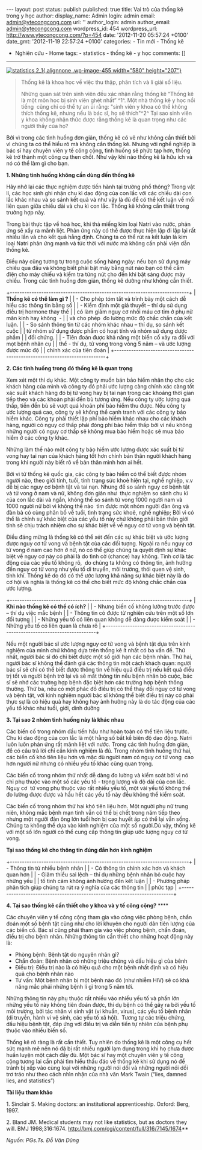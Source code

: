 --- layout: post status: publish published: true title: Vai trò của
thống kê trong y học author: display\_name: Admin login: admin email:
admin@ytecongcong.com url: '' author\_login: admin author\_email:
admin@ytecongcong.com wordpress\_id: 454 wordpress\_url:
http://www.ytecongcong.com/?p=454 date: '2012-11-20 05:57:24 +0100'
date\_gmt: '2012-11-19 22:57:24 +0100' categories: - Tin mới - Thống kê
- Nghiên cứu - Home tags: - statistics - thống kê - y học comments: \[\]
---

[![](http://www.ytecongcong.com/wp-content/uploads/2012/11/statistics-2_1-300x128.jpg "statistics 2_1"){.alignnone
.wp-image-455 width="580"
height="207"}](http://www.ytecongcong.com/2012/11/vai-tro-cua-thong-ke-trong-y-hoc/statistics-2_1/)

> Thống kê là khoa học về việc thu thập, phân tích và lí giải số liệu.
>
> Những quan sát trên sinh viên đều xác nhận rằng thống kê “Thống kê là
> một môn học bị sinh viên ghét nhất” ^1^. Một nhà thống kê y học nổi
> tiếng  cũng chỉ có thể tự an ủi rằng: "sinh viên y khoa có thể không
> thích thống kê, nhưng nếu là bác sĩ, họ sẽ thích"^2^ Tại sao sinh viên
> y khoa không nhận thức được rằng thống kê là quan trọng như các người
> thầy của họ?

Bởi vì trong các tình huống đơn giản, thống kê có vẻ như không cần thiết
bởi vì chúng ta có thể hiểu rõ mà không cần thống kê. Nhưng với nghề
nghiệp là bác sĩ hay chuyên viên y tế công cộng, tình huống sẽ phức tạp
hơn, thống kê trở thành một công cụ then chốt. Như vậy khi nào thống kê
là hữu ích và nó có thể làm gì cho bạn.

**1. Những tình huống không cần dùng đến thống kê**

Hãy nhớ lại các thực nghiệm được tiến hành tại trường phổ thông? Trong
vật lí, các học sinh ghi nhận chu kì dao động của con lắc với các chiều
dài con lắc khác nhau và so sánh kết quả và như vậy là đủ để có thể kết
luận về mối liên quan giữa chiều dài và chu kì con lắc. Thống kê không
cần thiết trong trường hợp này.

Trong bài thực tập về hoá học, khi thả miếng kim loại Natri vào nước,
phản ứng sẽ xẩy ra mãnh liệt. Phản ứng này có thể được thực hiện lập đi
lập lại rất nhiều lần và cho kết quả hằng định. Chúng ta có thể rút ra
kết luận là kim loại Natri phản ứng mạnh và tức thời với nước mà không
cần phải viện dẫn thống kê.

Điều này cũng tương tự trong cuộc sống hàng ngày: nếu bạn sử dụng máy
chiếu qua đầu và không biết phải bật máy bằng nút nào bạn có thể cắm
điện cho máy chiếu và kiểm tra từng nút cho đến khi bật sáng được máy
chiếu. Trong các tình huống đơn giản, thống kê dường như không cần
thiết.

+--------------------------------------------------------------------------+
| **Thống kê có thể làm gì ?**                                             |
| -   Cho phép tóm tắt và trình bày một cách dễ hiểu các thông tin bằng số |
| -   Kiểm định một giả thuyết – thí dụ sử dụng điều trị hormone thay thế  |
|     có làm giảm nguy cơ nhồi máu cơ tim ở phụ nữ mãn kinh hay không  -   |
|     và cho phép  đo lường mức độ chắc chắn của kết luận.                 |
| -   So sánh thông tin từ các nhóm khác nhau – thí dụ, so sánh kết cuộc   |
|     từ nhóm sử dụng dược phẩm có hoạt tính và nhóm sử dụng dược phẩm     |
|     đối chứng.                                                           |
| -   Tiên đoán được khả năng một biến cố xảy ra đối với mọt bệnh nhân cụ  |
|     thể - thí dụ, tử vong trong vòng 5 năm – và ước lượng được mức độ    |
|     chính xác của tiên đoán                                              |
+--------------------------------------------------------------------------+

**2. Các tình huống trong đó thống kê là quan trọng**

Xem xét một thí dụ khác. Một công ty muốn bán bảo hiểm nhân thọ cho các
khách hàng của mình và công ty đó phải ước lượng càng chính xác càng tốt
xác suất khách hàng đó bị tử vong hay bị tai nạn trong các khoảng thời
gian tiếp theo và các khoản phải đền bù tương ứng. Nếu công ty ước lượng
quá thấp, tiền đền bù sẽ vượt quá khoản phí bảo hiểm thu được. Nếu công
ty ước lượng quá cao, công ty sẽ không thể cạnh tranh với các công ty
bảo hiểm khác. Công ty phải thiết lập phí bảo hiểm khác nhau cho các
khách hàng, người có nguy cơ thấp phải đóng phí bảo hiểm thấp bởi vì nếu
không những người có nguy cơ thấp sẽ không mua bảo hiểm hoặc sẽ mua bảo
hiểm ở các công ty khác.

Những làm thế nào một công ty bảo hiểm ước lượng được xác suất bị tử
vong hay tai nạn của khách hàng tốt hơn chính bản thân người khách hàng
trong khi người này biết rõ về bản thân mình hơn ai hết.

Bởi vì từ thống kê quốc gia, các công ty bảo hiểm có thể biết được nhóm
người nào, theo giới tính, tuổi, tình trạng sức khoẻ hiện tại, nghề
nghiệp, v.v dễ bị các nguy cơ bệnh tật và tai nạn. Nhưng để so sánh nguy
cơ bệnh tật và tử vong ở nam và nữ, không đơn giản như  thực nghiệm so
sánh chu kì của con lắc dài và ngắn, không thể so sánh tử vong 1000
người nam và 1000 người nữ bởi vì không thể nào  tìm được một nhóm người
đàn ông và đàn bà có cùng phân bố về tuổi, tình trạng sức khoẻ, nghề
nghiệp; Bởi vì có thể là chính sự khác biệt của các yếu tố này chứ không
phải bản thân giới tính sẽ chịu trách nhiệm cho sự khác biệt về về nguy
cơ tử vong và bệnh tật.

Điều đáng mừng là thống kê có thể xét đến các sự khác biệt và ước lượng
được nguy cơ tử vong và bệnh tật của các đối tượng. Ngoài ra nếu nguy cơ
tử vong ở nam cao hơn ở nữ, nó có thể giúp chúng ta quyết định sự khác
biệt về nguy cơ này có phải là do tình cờ (chance) hay không. Tình cơ là
tác động của các yếu tố không rõ,  do chúng ta không có thông tin, ảnh
hưởng đến nguy cơ tử vong như yếu tố di truyền, môi trường, thói quen vệ
sinh, tính khí. Thống kê do đó có thể ước lượng khả năng sự khác biệt
này là do cơ hội và nghĩa là thống kê có thể cho biết mức độ không chắc
chắn của ước lượng.

+--------------------------------------------------------------------------+
| **Khi nào thống kê có thể có ích?**                                      |
| -   Nhưng biến cố không lường trước được – thí dụ việc mắc bệnh          |
| -   Thông tin có được từ nghiên cứu trên một số lớn đối tượng            |
| -   Những yếu tố có liên quan không dễ dàng được kiểm soát               |
| -   Những yếu tố có liên quan là chưa rõ                                 |
+--------------------------------------------------------------------------+

Nếu một người bác sĩ ước lượng nguy cơ tử vong và bệnh tật dựa trên kinh
nghiệm của mình chứ không dựa trên thống kê ít nhất có ba vấn đề. Thứ
nhất, người bác sĩ đó chỉ biết được một số giới hạn các bệnh nhân. Thứ
hai, người bác sĩ không thể đánh giá các thông tin một cách khách quan:
người bác sĩ sẽ chỉ có thể biết được thông tin về hiệu quả điều trị nếu
kết quả điều trị tốt và người bệnh trở lại và sẽ mất thông tin nếu bệnh
nhân bỏ cuộc, bác sĩ sẽ nhớ các trường hợp bệnh đặc biệt hơn các trường
hợp bệnh thông thường. Thứ ba, nếu có một phác đồ điều trị có thể thay
đổi nguy cơ tử vong và bệnh tật, với kinh nghiệm người bác sĩ không thể
biết điều trị này có phải thực sự là có hiệu quả hay không hay ảnh hưởng
này là do tác động của các yếu tố khác như tuổi, giới, dinh dưỡng

**3. Tại sao 2 nhóm tình huống này là khác nhau**

Các biến cố trong nhóm đầu tiền hầu như hoàn toàn có thể tiên liệu
trước. Chu kì dao động của con lắc là một hằng số bất kể biên độ dao
động. Natri luôn luôn phản ứng rất mãnh liệt với nước. Trong các tình
huống đơn giản, để có câu trả lời chỉ cần kinh nghiệm là đủ. Trong nhóm
tình huống thứ hai, các biến cố khó tiên liệu hơn và mặc dù người nam có
nguy cơ tử vong  cao hơn người nữ nhưng có nhiều yếu tố khác cũng quan
trọng.

Các biến cố trong nhóm thứ nhất dễ dàng đo lường và kiểm soát bởi vì nó
chỉ phụ thuộc vào một số các yếu tố - trọng lượng và độ dài của con lắc.
Nguy cơ  tử vong phụ thuộc vào rất nhiều yếu tố, một vài yếu tố không
thể đo lường được được và hầu hết các yếu tố này đều không thể kiểm
soát.

Các biến cố trong nhóm thứ hai khó tiên liệu hơn. Một người phụ nữ trung
niên, không mắc bệnh mạn tính vẫn có thể bị chết trong năm tiếp theo
nhưng một người đàn ông lớn tuổi hơn bị cao huyết áp có thể lại vẫn
sống. Chúng ta không thể dựa vào kinh nghiệm của một số người.Dù vậy,
thống kê với một số lớn người có thể cung cấp thông tin giúp ước lượng
nguy cơ tử vong.

**Tại sao thống kê cho thông tin đúng đắn hơn kinh nghiệm**

+--------------------------------------------------------------------------+
| -   Thông tin từ nhiều bệnh nhân                                         |
| -   Có thông tin chính xác hơn và khách quan hơn                         |
| -   Giảm thiểu sai lệch – thí dụ những bệnh nhân bỏ cuộc hay những yếu   |
|     tố tình cảm không ảnh hưởng đến kết luận                             |
| -   Phương pháp phân tích giúp chúng ta rút ra ý nghĩa của các thông tin |
|     phức tạp                                                             |
+--------------------------------------------------------------------------+

**4. Tại sao thống kê cần thiết cho y khoa và y tế công cộng?** ****

Các chuyên viên y tế công cộng tham gia vào công việc phòng bệnh, chẩn
đoán một số bệnh tật cũng như cho lời khuyên cho người dân tiên lượng
của các biến cố. Bác sĩ cũng phải tham gia vào việc phòng bệnh, chẩn
đoán, điều trị cho bệnh nhân. Những thông tin cần thiết cho những hoạt
động này là:

-   Phòng bệnh: Bệnh tật do nguyên nhân gì?
-   Chẩn đoán: Bệnh nhân có những triệu chứng và dấu hiệu gì của bênh
-   Điều trị: Điều trị nào là có hiệu quả cho một bệnh nhất định và có
    hiệu quả cho bệnh nhân nào
-   Tư vấn: Một bệnh nhân bị một bệnh nào đó (như nhiễm HIV) sẽ có khả
    năng mắc phải những bệnh lí gì trong 5 năm tới.

Những thông tin này phụ thuộc rất nhiều vào nhiều yếu tố và phần lớn
những yếu tố này không tiên đoán được, thí dụ bệnh có thể gây ra bởi yếu
tố môi trường, bởi tác nhân vi sinh vật (vi khuẩn, virus), các yếu tố
bệnh nhân (di truyền, hành vi vệ sinh, các yếu tố xã hội).  Tương tự các
triệu chứng, dấu hiệu bệnh tật, đáp ứng với điều trị và diễn tiến tự
nhiên của bệnh phụ thuộc vào nhiều biến số.

Thống kê rõ ràng là rất cần thiết. Tuy nhiên do thống kê là một công cụ
hết sức mạnh mẽ nên nó đã bị rất nhiều người lạm dụng trong khi họ chưa
được huấn luyện một cách đầy đủ. Một bác sĩ hay một chuyên viên y tế
công cộng tương lai cần phải tìm hiểu thấu đáo về thống kê khi sử dụng
nó để tránh bị xếp vào cùng loại với những người nói dối và những người
nói dối trơ tráo như theo cách nhìn nhận của nhà văn Mark Twain (“lies,
damned lies, and statistics”)

**Tài liệu tham khảo**

1\. Sinclair S. Making doctors: an institutional apprenticeship. Oxford:
Berg, 1997.

2\. Bland JM. Medical students may not like statistics, but as doctors
they will. BMJ 1998;316:1674.
http://bmj.com/cgi/content/full/316/7145/1674**

*Nguồn: PGs.Ts. Đỗ Văn Dũng*
